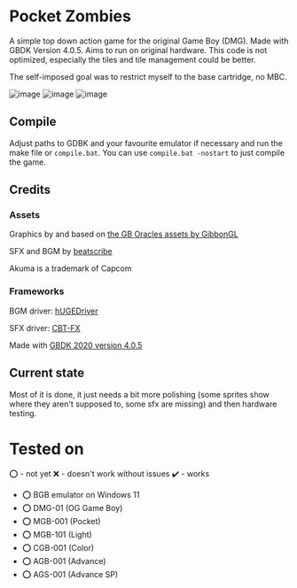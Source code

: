 # Pocket Zombies
A simple top down action game for the original Game Boy (DMG). Made with GBDK Version 4.0.5. Aims to run on original hardware. This code is not optimized, especially the tiles and tile management could be better.

The self-imposed goal was to restrict myself to the base cartridge, no MBC. 

![image](https://onedrive.live.com/embed?resid=72F9E0AC3DFC344D%21558437&authkey=%21AM0Y2o9aiRn_AZ8&width=637&height=577)
![image](https://onedrive.live.com/embed?resid=72F9E0AC3DFC344D%21558435&authkey=%21AHn7upuRRB2_9_8&width=638&height=575)
![image](https://onedrive.live.com/embed?resid=72F9E0AC3DFC344D%21558436&authkey=%21AMetzUjHGYDHXXI&width=638&height=574)

## Compile
Adjust paths to GDBK and your favourite emulator if necessary and run the make file or `compile.bat`. You can use `compile.bat -nostart` to just compile the game.
## Credits

### Assets

Graphics by and based on [the GB Oracles assets by GibbonGL](https://gibbongl.itch.io/)

SFX and BGM by [beatscribe](https://twitter.com/beatscribe)

Akuma is a trademark of Capcom

### Frameworks
BGM driver: [hUGEDriver](https://github.com/SuperDisk/hUGEDriver)

SFX driver: [CBT-FX](https://github.com/coffeevalenbat/CBT-FX/tree/main)

Made with [GBDK 2020 version 4.0.5](https://github.com/gbdk-2020/gbdk-2020)

## Current state
Most of it is done, it just needs a bit more polishing (some sprites show where they aren't supposed to, some sfx are missing) and then hardware testing.

# Tested on

⭕ - not yet ❌ - doesn't work without issues ✔️ - works

- ⭕ BGB emulator on Windows 11
- ⭕ DMG-01 (OG Game Boy)
- ⭕ MGB-001 (Pocket)
- ⭕ MGB-101 (Light)
- ⭕ CGB-001 (Color)
- ⭕ AGB-001 (Advance)
- ⭕ AGS-001 (Advance SP)
